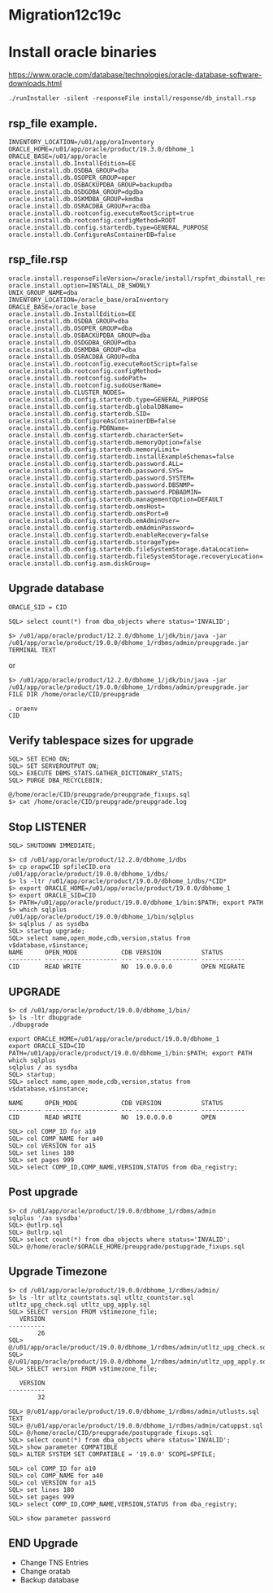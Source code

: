 # Migration12c19c

# Install oracle binaries 
https://www.oracle.com/database/technologies/oracle-database-software-downloads.html

    ./runInstaller -silent -responseFile install/response/db_install.rsp

rsp_file example. 
--

    INVENTORY_LOCATION=/u01/app/oraInventory
    ORACLE_HOME=/u01/app/oracle/product/19.3.0/dbhome_1
    ORACLE_BASE=/u01/app/oracle
    oracle.install.db.InstallEdition=EE
    oracle.install.db.OSDBA_GROUP=dba
    oracle.install.db.OSOPER_GROUP=oper
    oracle.install.db.OSBACKUPDBA_GROUP=backupdba
    oracle.install.db.OSDGDBA_GROUP=dgdba
    oracle.install.db.OSKMDBA_GROUP=kmdba
    oracle.install.db.OSRACDBA_GROUP=racdba
    oracle.install.db.rootconfig.executeRootScript=true
    oracle.install.db.rootconfig.configMethod=ROOT
    oracle.install.db.config.starterdb.type=GENERAL_PURPOSE
    oracle.install.db.ConfigureAsContainerDB=false

rsp_file.rsp 
--

    oracle.install.responseFileVersion=/oracle/install/rspfmt_dbinstall_response_schema_v19.0.0
    oracle.install.option=INSTALL_DB_SWONLY
    UNIX_GROUP_NAME=dba
    INVENTORY_LOCATION=/oracle_base/oraInventory
    ORACLE_BASE=/oracle_base
    oracle.install.db.InstallEdition=EE
    oracle.install.db.OSDBA_GROUP=dba
    oracle.install.db.OSOPER_GROUP=dba
    oracle.install.db.OSBACKUPDBA_GROUP=dba
    oracle.install.db.OSDGDBA_GROUP=dba
    oracle.install.db.OSKMDBA_GROUP=dba
    oracle.install.db.OSRACDBA_GROUP=dba
    oracle.install.db.rootconfig.executeRootScript=false
    oracle.install.db.rootconfig.configMethod=
    oracle.install.db.rootconfig.sudoPath=
    oracle.install.db.rootconfig.sudoUserName=
    oracle.install.db.CLUSTER_NODES=
    oracle.install.db.config.starterdb.type=GENERAL_PURPOSE
    oracle.install.db.config.starterdb.globalDBName=
    oracle.install.db.config.starterdb.SID=
    oracle.install.db.ConfigureAsContainerDB=false
    oracle.install.db.config.PDBName=
    oracle.install.db.config.starterdb.characterSet=
    oracle.install.db.config.starterdb.memoryOption=false
    oracle.install.db.config.starterdb.memoryLimit=
    oracle.install.db.config.starterdb.installExampleSchemas=false
    oracle.install.db.config.starterdb.password.ALL=
    oracle.install.db.config.starterdb.password.SYS=
    oracle.install.db.config.starterdb.password.SYSTEM=
    oracle.install.db.config.starterdb.password.DBSNMP=
    oracle.install.db.config.starterdb.password.PDBADMIN=
    oracle.install.db.config.starterdb.managementOption=DEFAULT
    oracle.install.db.config.starterdb.omsHost=
    oracle.install.db.config.starterdb.omsPort=0
    oracle.install.db.config.starterdb.emAdminUser=
    oracle.install.db.config.starterdb.emAdminPassword=
    oracle.install.db.config.starterdb.enableRecovery=false
    oracle.install.db.config.starterdb.storageType=
    oracle.install.db.config.starterdb.fileSystemStorage.dataLocation=
	oracle.install.db.config.starterdb.fileSystemStorage.recoveryLocation=
    oracle.install.db.config.asm.diskGroup=


Upgrade database
--

    ORACLE_SID = CID 
    
    SQL> select count(*) from dba_objects where status='INVALID';
    
    $> /u01/app/oracle/product/12.2.0/dbhome_1/jdk/bin/java -jar /u01/app/oracle/product/19.0.0/dbhome_1/rdbms/admin/preupgrade.jar TERMINAL TEXT

or 

    $> /u01/app/oracle/product/12.2.0/dbhome_1/jdk/bin/java -jar /u01/app/oracle/product/19.0.0/dbhome_1/rdbms/admin/preupgrade.jar FILE DIR /home/oracle/CID/preupgrade
    
    . oraenv 
    CID


Verify tablespace sizes for upgrade
--

    SQL> SET ECHO ON;
    SQL> SET SERVEROUTPUT ON;
    SQL> EXECUTE DBMS_STATS.GATHER_DICTIONARY_STATS;
    SQL> PURGE DBA_RECYCLEBIN;

    @/home/oracle/CID/preupgrade/preupgrade_fixups.sql
    $> cat /home/oracle/CID/preupgrade/preupgrade.log

Stop LISTENER
--

    SQL> SHUTDOWN IMMEDIATE;
    
    $> cd /u01/app/oracle/product/12.2.0/dbhome_1/dbs
    $> cp orapwCID spfileCID.ora /u01/app/oracle/product/19.0.0/dbhome_1/dbs/
    $> ls -ltr /u01/app/oracle/product/19.0.0/dbhome_1/dbs/*CID*
    $> export ORACLE_HOME=/u01/app/oracle/product/19.0.0/dbhome_1
    $> export ORACLE_SID=CID
    $> PATH=/u01/app/oracle/product/19.0.0/dbhome_1/bin:$PATH; export PATH
    $> which sqlplus
    /u01/app/oracle/product/19.0.0/dbhome_1/bin/sqlplus
    $> sqlplus / as sysdba
    SQL> startup upgrade;
    SQL> select name,open_mode,cdb,version,status from v$database,v$instance;
    NAME      OPEN_MODE            CDB VERSION           STATUS
    --------- -------------------- --- ----------------- ------------
    CID       READ WRITE           NO  19.0.0.0.0        OPEN MIGRATE 


UPGRADE 
--

    $> cd /u01/app/oracle/product/19.0.0/dbhome_1/bin/
    $> ls -ltr dbupgrade
    ./dbupgrade
    
    export ORACLE_HOME=/u01/app/oracle/product/19.0.0/dbhome_1
    export ORACLE_SID=CID
    PATH=/u01/app/oracle/product/19.0.0/dbhome_1/bin:$PATH; export PATH
    which sqlplus
    sqlplus / as sysdba
    SQL> startup;
    SQL> select name,open_mode,cdb,version,status from v$database,v$instance;

    NAME      OPEN_MODE            CDB VERSION           STATUS
    --------- -------------------- --- ----------------- ------------
    CID       READ WRITE           NO  19.0.0.0.0        OPEN 

    SQL> col COMP_ID for a10
    SQL> col COMP_NAME for a40
    SQL> col VERSION for a15
    SQL> set lines 180
    SQL> set pages 999
    SQL> select COMP_ID,COMP_NAME,VERSION,STATUS from dba_registry;

Post upgrade
--

    $> cd /u01/app/oracle/product/19.0.0/dbhome_1/rdbms/admin
    sqlplus '/as sysdba'
    SQL> @utlrp.sql
    SQL> @utlrp.sql
    SQL> select count(*) from dba_objects where status='INVALID';
    SQL> @/home/oracle/$ORACLE_HOME/preupgrade/postupgrade_fixups.sql

Upgrade Timezone
--

    $> cd /u01/app/oracle/product/19.0.0/dbhome_1/rdbms/admin/
    $> ls -ltr utltz_countstats.sql utltz_countstar.sql utltz_upg_check.sql utltz_upg_apply.sql
    SQL> SELECT version FROM v$timezone_file;
       VERSION
    ----------
            26
    SQL> @/u01/app/oracle/product/19.0.0/dbhome_1/rdbms/admin/utltz_upg_check.sql
    SQL> @/u01/app/oracle/product/19.0.0/dbhome_1/rdbms/admin/utltz_upg_apply.sql
    SQL> SELECT version FROM v$timezone_file;

       VERSION
    ----------
            32
    
    SQL> @/u01/app/oracle/product/19.0.0/dbhome_1/rdbms/admin/utlusts.sql TEXT
    SQL> @/u01/app/oracle/product/19.0.0/dbhome_1/rdbms/admin/catuppst.sql
    SQL> @/home/oracle/CID/preupgrade/postupgrade_fixups.sql
    SQL> select count(*) from dba_objects where status='INVALID';
    SQL> show parameter COMPATIBLE
    SQL> ALTER SYSTEM SET COMPATIBLE = '19.0.0' SCOPE=SPFILE;
    
    SQL> col COMP_ID for a10
    SQL> col COMP_NAME for a40
    SQL> col VERSION for a15
    SQL> set lines 180
    SQL> set pages 999
    SQL> select COMP_ID,COMP_NAME,VERSION,STATUS from dba_registry;
    
    SQL> show parameter password

END Upgrade
--
* Change TNS Entries 
* Change oratab
* Backup database







